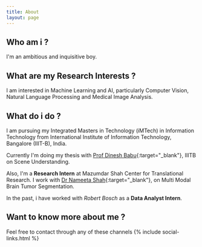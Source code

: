 ```yaml
---
title: About
layout: page
---
```

## Who am i ?
I'm an ambitious and inquisitive boy.

## What are my Research Interests ?
I am interested in Machine Learning and AI, particularly Computer Vision, Natural Language Processing and Medical Image Analysis.

## What do i do ?
I am pursuing my Integrated Masters in Technology (iMTech) in Information Technology from International Institute of Information Technology, Bangalore (IIIT-B), India.

Currently I'm doing my thesis with [Prof Dinesh Babu](https://www.iiitb.ac.in/faculty_page.php?name=dineshbabujayagopi){:target="_blank"}, IIITB on Scene Understanding. 

Also, I'm a **Research Intern** at Mazumdar Shah Center for Translational Research. I work with [Dr Nameeta Shah](https://www.msctr.org/2016/09/16/dr-nameeta-shah/"){:target="_blank"}, on Multi Modal Brain Tumor Segmentation.

In the past, i have worked with *Robert Bosch* as a **Data Analyst Intern**.

## Want to know more about me ? 
Feel free to contact through any of these channels
{% include social-links.html %}
